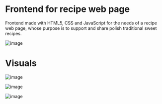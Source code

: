 # Frontend for recipe web page
Frontend made with HTML5, CSS and JavaScript for the needs of a recipe web page, whose purpose is to support and share polish traditional sweet recipes. 

![image](https://github.com/user-attachments/assets/1bb394ce-00de-4006-bc3e-70f7c55fb916)




# Visuals

![image](https://github.com/user-attachments/assets/4744d2fd-b8f3-4841-8247-3184de78664f)

![image](https://github.com/user-attachments/assets/a88a183a-d2d1-4ca8-83bb-476b6a6054dc)

![image](https://github.com/user-attachments/assets/21acc37f-2515-458e-909d-66082b3c1f42)





